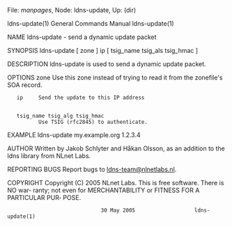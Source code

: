File: *manpages*,  Node: ldns-update,  Up: (dir)

ldns-update(1)              General Commands Manual             ldns-update(1)



NAME
       ldns-update - send a dynamic update packet

SYNOPSIS
       ldns-update [ zone ] ip [ tsig_name tsig_als tsig_hmac ]


DESCRIPTION
       ldns-update is used to send a dynamic update packet.


OPTIONS
       zone   Use  this  zone instead of trying to read it from the zonefile's
              SOA record.


       ip     Send the update to this IP address


       tsig_name tsig_alg tsig_hmac
              Use TSIG (rfc2845) to authenticate.


EXAMPLE
       ldns-update my.example.org 1.2.3.4


AUTHOR
       Written by Jakob Schlyter and Håkan Olsson, as an addition to the  ldns
       library from NLnet Labs.


REPORTING BUGS
       Report bugs to <ldns-team@nlnetlabs.nl>.


COPYRIGHT
       Copyright  (C) 2005 NLnet Labs. This is free software. There is NO war‐
       ranty; not even for MERCHANTABILITY or FITNESS FOR  A  PARTICULAR  PUR‐
       POSE.



                                  30 May 2005                   ldns-update(1)
